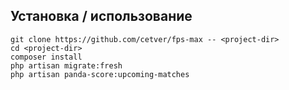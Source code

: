 ## Установка / использование 
```shell script
git clone https://github.com/cetver/fps-max -- <project-dir>
cd <project-dir>
composer install
php artisan migrate:fresh
php artisan panda-score:upcoming-matches
```

